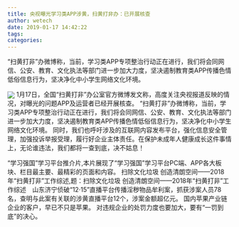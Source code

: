 ```yaml
---
title: 央视曝光学习类APP涉黄，扫黄打非办：已开展核查
author: wetech
date: 2019-01-17 14:42:22
tags: 
categories: 
---
```

“扫黄打非”办微博称，当前，学习类APP专项整治行动正在进行，我们将会同网信、公安、教育、文化执法等部门进一步加大力度，坚决遏制教育类APP传播色情低俗信息行为，坚决净化中小学生网络文化环境。
<!-- more -->
<img align="center" border="0" src="https://imgcdn.yicai.com/uppics/images/2019/01/4a444cdbcce203bfc40d22db0b8af1c2.jpg" />
1月17日，全国“扫黄打非”办公室官方微博发文称，高度关注央视报道反映的情况，对曝光的问题APP及运营者已经开展核查。
“扫黄打非”办微博称，当前，学习类APP专项整治行动正在进行，我们将会同网信、公安、教育、文化执法等部门进一步加大力度，坚决遏制教育类APP传播色情低俗信息行为，坚决净化中小学生网络文化环境。
同时，我们也呼吁涉及的互联网内容发布平台，强化信息安全管理，加强投诉举报受理，履行好企业主体责任。在保护未成年人健康成长这件事情上，无论谁违法，我们都将一查到底，决不姑息！
 
 
“学习强国”学习平台推介片,本片展现了“学习强国”学习平台PC端、APP各大板块、栏目最主要、最精彩的页面和内容。
扫除文化垃圾 创造清朗空间——2018年“扫黄打非”工作综述,题：扫除文化垃圾 创造清朗空间——2018年“扫黄打非”工作综述　山东济宁侦破“12·15”直播平台传播淫秽物品牟利案，抓获涉案人员78名，查明与此案有关联的涉黄直播平台12个，涉案金额超亿元。
国内苹果产业链企业的客户，早已不只是苹果。
对违规企业的处罚力度也要加大，要有“一罚到底”的决心。
